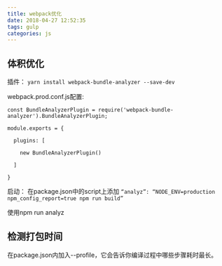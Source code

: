 ```yaml
---
title: webpack优化
date: 2018-04-27 12:52:35
tags: gulp
categories: js
---
```



<div><!-- more--></div>

## 体积优化

插件：
`yarn install webpack-bundle-analyzer --save-dev`


webpack.prod.conf.js配置:


```
const BundleAnalyzerPlugin = require('webpack-bundle-analyzer').BundleAnalyzerPlugin;

module.exports = {

  plugins: [

    new BundleAnalyzerPlugin()

  ]

}

```

启动：
在package.json中的script上添加
`“analyz”: “NODE_ENV=production npm_config_report=true npm run build”`


使用npm run analyz

## 检测打包时间

在package.json内加入--profile，它会告诉你编译过程中哪些步骤耗时最长。

